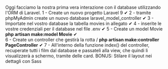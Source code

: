 Oggi facciamo la nostra prima vera interazione con il database utilizzando l'ORM di Laravel.
1 - Create un nuovo progetto Laravel 9 ✔
2 - tramite phpMyAdmin create un nuovo database laravel_model_controller ✔
3 - Importate nel vostro database la tabella movies in allegato ✔
4 - inserite le vostre credenziali per il database nel file .env ✔
5 - Create un model Movie **php artisan make:model Movie** ✔  
6 - Create un controller che gestirà la rotta / **php artisan make:controller PageController** ✔
7 - All'interno della funzione index() del controller, recuperate tutti i film dal database e passateli alla view, che quindi li visualizzerà a schermo, tramite delle card.
BONUS:
Stilare il layout nei dettagli con Sass
